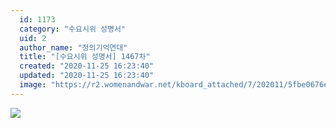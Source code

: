 ```yaml
---
  id: 1173
  category: "수요시위 성명서"
  uid: 2
  author_name: "정의기억연대"
  title: "[수요시위 성명서] 1467차"
  created: "2020-11-25 16:23:40"
  updated: "2020-11-25 16:23:40"
  image: "https://r2.womenandwar.net/kboard_attached/7/202011/5fbe0676ea0605342756.jpg"
---
```

![](https://r2.womenandwar.net/kboard_attached/7/202011/5fbe0676ea0605342756.jpg)